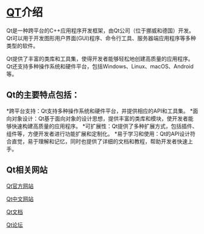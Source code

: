 # [QT](https://www.qt.io)介绍

Qt是一种跨平台的C++应用程序开发框架，由Qt公司（位于挪威和德国）开发。Qt可以用于开发图形用户界面(GUI)程序、命令行工具、服务器端应用程序等多种类型的软件。

Qt提供了丰富的类库和工具集，使得开发者能够轻松地创建高质量的应用程序。Qt还支持多种操作系统和硬件平台，包括Windows、Linux、macOS、Android等。

## Qt的主要特点包括：

*跨平台支持：Qt支持多种操作系统和硬件平台，并提供相应的API和工具集。
*面向对象设计：Qt基于面向对象的设计思想，提供丰富的类库和模块，使开发者能够快速构建高质量的应用程序。
*可扩展性：Qt提供了多种扩展方式，包括插件、组件等，方便开发者进行功能扩展和定制化。
*易于学习和使用：Qt的API设计符合直觉，易于理解和记忆，同时也提供了详细的文档和教程，帮助开发者快速上手。

## Qt相关网站

[Qt官方网站](https://www.qt.io/)

[Qt中文网站](https://www.qtchina.net/)

[Qt文档](https://doc.qt.io/)

[Qt论坛](https://forum.qt.io/)
